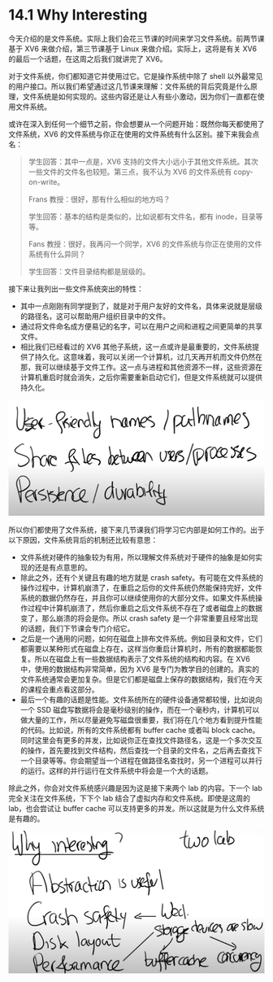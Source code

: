 # 14.1 Why Interesting

今天介绍的是文件系统。实际上我们会花三节课的时间来学习文件系统。前两节课基于 XV6 来做介绍，第三节课基于 Linux 来做介绍。实际上，这将是有关 XV6 的最后一个话题，在这周之后我们就讲完了 XV6。

对于文件系统，你们都知道它并使用过它。它是操作系统中除了 shell 以外最常见的用户接口。所以我们希望通过这几节课来理解：文件系统的背后究竟是什么原理，文件系统是如何实现的。这些内容还是让人有些小激动，因为你们一直都在使用文件系统。

或许在深入到任何一个细节之前，你会想要从一个问题开始：既然你每天都使用了文件系统，XV6 的文件系统与你正在使用的文件系统有什么区别。接下来我会点名：

> 学生回答：其中一点是，XV6 支持的文件大小远小于其他文件系统。其次一些文件的文件名也较短。第三点，我不认为 XV6 的文件系统有 copy-on-write。
>
> Frans 教授：很好，那有什么相似的地方吗？
>
> 学生回答：基本的结构是类似的，比如说都有文件名，都有 inode，目录等等。
>
> Fans 教授：很好，我再问一个同学，XV6 的文件系统与你正在使用的文件系统有什么异同？
>
> 学生回答：文件目录结构都是层级的。

接下来让我列出一些文件系统突出的特性：

- 其中一点刚刚有同学提到了，就是对于用户友好的文件名，具体来说就是层级的路径名，这可以帮助用户组织目录中的文件。
- 通过将文件命名成方便易记的名字，可以在用户之间和进程之间更简单的共享文件。
- 相比我们已经看过的 XV6 其他子系统，这一点或许是最重要的，文件系统提供了持久化。这意味着，我可以关闭一个计算机，过几天再开机而文件仍然在那，我可以继续基于文件工作。这一点与进程和其他资源不一样，这些资源在计算机重启时就会消失，之后你需要重新启动它们，但是文件系统就可以提供持久化。

![](<../assets/image (436).png>)

所以你们都使用了文件系统，接下来几节课我们将学习它内部是如何工作的。出于以下原因，文件系统背后的机制还比较有意思：

- 文件系统对硬件的抽象较为有用，所以理解文件系统对于硬件的抽象是如何实现的还是有点意思的。
- 除此之外，还有个关键且有趣的地方就是 crash safety。有可能在文件系统的操作过程中，计算机崩溃了，在重启之后你的文件系统仍然能保持完好，文件系统的数据仍然存在，并且你可以继续使用你的大部分文件。如果文件系统操作过程中计算机崩溃了，然后你重启之后文件系统不存在了或者磁盘上的数据变了，那么崩溃的将会是你。所以 crash safety 是一个非常重要且经常出现的话题，我们下节课会专门介绍它。
- 之后是一个通用的问题，如何在磁盘上排布文件系统。例如目录和文件，它们都需要以某种形式在磁盘上存在，这样当你重启计算机时，所有的数据都能恢复。所以在磁盘上有一些数据结构表示了文件系统的结构和内容。在 XV6 中，使用的数据结构非常简单，因为 XV6 是专门为教学目的创建的。真实的文件系统通常会更加复杂。但是它们都是磁盘上保存的数据结构，我们在今天的课程会重点看这部分。
- 最后一个有趣的话题是性能。文件系统所在的硬件设备通常都较慢，比如说向一个 SSD 磁盘写数据将会是毫秒级别的操作，而在一个毫秒内，计算机可以做大量的工作，所以尽量避免写磁盘很重要，我们将在几个地方看到提升性能的代码。比如说，所有的文件系统都有 buffer cache 或者叫 block cache。同时这里会有更多的并发，比如说你正在查找文件路径名，这是一个多次交互的操作，首先要找到文件结构，然后查找一个目录的文件名，之后再去查找下一个目录等等。你会期望当一个进程在做路径名查找时，另一个进程可以并行的运行。这样的并行运行在文件系统中将会是一个大的话题。

除此之外，你会对文件系统感兴趣是因为这是接下来两个 lab 的内容。下一个 lab 完全关注在文件系统，下下个 lab 结合了虚拟内存和文件系统。即使是这周的 lab，也会尝试让 buffer cache 可以支持更多的并发。所以这就是为什么文件系统是有趣的。

![](<../assets/image (568).png>)
